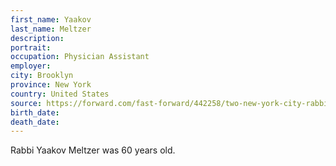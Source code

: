 ```yaml
---
first_name: Yaakov
last_name: Meltzer
description: 
portrait: 
occupation: Physician Assistant
employer: 
city: Brooklyn
province: New York
country: United States
source: https://forward.com/fast-forward/442258/two-new-york-city-rabbis-die-both-diagnosed-with-coronavirus/
birth_date: 
death_date: 
---
```


Rabbi Yaakov Meltzer was 60 years old.